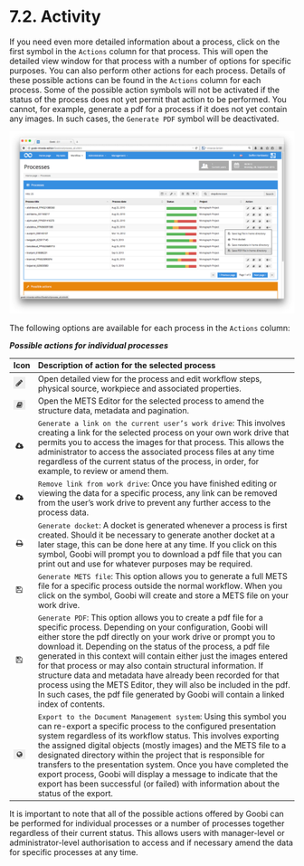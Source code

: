# 7.2. Activity

If you need even more detailed information about a process, click on the first symbol in the `Actions` column for that process. This will open the detailed view window for that process with a number of options for specific purposes. You can also perform other actions for each process. Details of these possible actions can be found in the `Actions` column for each process. Some of the possible action symbols will not be activated if the status of the process does not yet permit that action to be performed. You cannot, for example, generate a pdf for a process if it does not yet contain any images. In such cases, the `Generate PDF` symbol will be deactivated.

![Possible actions for individual processes](../../.gitbook/assets/75e.png)

The following options are available for each process in the `Actions` column:

_**Possible actions for individual processes**_

| **Icon** | **Description of action for the selected process** |
| :--- | :--- |
| ![ruleset\_01.png](../../.gitbook/assets/ruleset_01.png) | Open detailed view for the process and edit workflow steps, physical source, workpiece and associated properties. |
| ![process-01.png](../../.gitbook/assets/process-01.png) | Open the METS Editor for the selected process to amend the structure data, metadata and pagination. |
| ![process-09.png](../../.gitbook/assets/process-09.png) | `Generate a link on the current user’s work drive`: This involves creating a link for the selected process on your own work drive that permits you to access the images for that process. This allows the administrator to access the associated process files at any time regardless of the current status of the process, in order, for example, to review or amend them. |
| ![process-08.png](../../.gitbook/assets/process-08.png) | `Remove link from work drive`: Once you have finished editing or viewing the data for a specific process, any link can be removed from the user’s work drive to prevent any further access to the process data. |
| ![process-04.png](../../.gitbook/assets/process-04.png) | `Generate docket`: A docket is generated whenever a process is first created. Should it be necessary to generate another docket at a later stage, this can be done here at any time. If you click on this symbol, Goobi will prompt you to download a pdf file that you can print out and use for whatever purposes may be required. |
| ![process-05.png](../../.gitbook/assets/process-05.png) | `Generate METS file`: This option allows you to generate a full METS file for a specific process outside the normal workflow. When you click on the symbol, Goobi will create and store a METS file on your work drive. |
| ![process-05.png](../../.gitbook/assets/process-05.png) | `Generate PDF`: This option allows you to create a pdf file for a specific process. Depending on your configuration, Goobi will either store the pdf directly on your work drive or prompt you to download it. Depending on the status of the process, a pdf file generated in this context will contain either just the images entered for that process or may also contain structural information. If structure data and metadata have already been recorded for that process using the METS Editor, they will also be included in the pdf. In such cases, the pdf file generated by Goobi will contain a linked index of contents. |
| ![process-03.png](../../.gitbook/assets/process-03.png) | `Export to the Document Management system`: Using this symbol you can re-export a specific process to the configured presentation system regardless of its workflow status. This involves exporting the assigned digital objects \(mostly images\) and the METS file to a designated directory within the project that is responsible for transfers to the presentation system. Once you have completed the export process, Goobi will display a message to indicate that the export has been successful \(or failed\) with information about the status of the export. |

It is important to note that all of the possible actions offered by Goobi can be performed for individual processes or a number of processes together regardless of their current status. This allows users with manager-level or administrator-level authorisation to access and if necessary amend the data for specific processes at any time.

